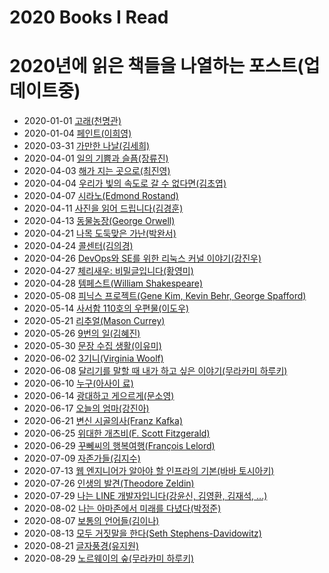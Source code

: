 # 2020 Books I Read


# 2020년에 읽은 책들을 나열하는 포스트(업데이트중)

* 2020-01-01 [고래(천명관)](http://www.kyobobook.co.kr/product/detailViewKor.laf?ejkGb=KOR&mallGb=KOR&barcode=9788982819278&orderClick=LAG&Kc=)
* 2020-01-04 [페인트(이희영)](http://www.kyobobook.co.kr/product/detailViewKor.laf?ejkGb=KOR&mallGb=KOR&barcode=9788936456894&orderClick=LAG&Kc=)
* 2020-03-31 [가만한 나날(김세희)](http://www.kyobobook.co.kr/product/detailViewKor.laf?ejkGb=KOR&mallGb=KOR&barcode=9788937439742&orderClick=LAG&Kc=)
* 2020-04-01 [일의 기쁨과 슬픔(장류진)](http://www.kyobobook.co.kr/product/detailViewKor.laf?ejkGb=KOR&mallGb=KOR&barcode=9788936438036&orderClick=LAG&Kc=)
* 2020-04-03 [해가 지는 곳으로(최진영)](http://www.kyobobook.co.kr/product/detailViewKor.laf?ejkGb=KOR&mallGb=KOR&barcode=9788937473166&orderClick=LEa&Kc=)
* 2020-04-04 [우리가 빛의 속도로 갈 수 없다면(김초엽)](http://www.kyobobook.co.kr/product/detailViewKor.laf?ejkGb=KOR&mallGb=KOR&barcode=9791190090018&orderClick=LEa&Kc=)
* 2020-04-07 [시라노(Edmond Rostand)](http://www.kyobobook.co.kr/product/detailViewKor.laf?ejkGb=KOR&mallGb=KOR&barcode=9788932909400&orderClick=LAG&Kc=)
* 2020-04-11 [사진을 읽어 드립니다(김경훈)](http://www.kyobobook.co.kr/product/detailViewKor.laf?ejkGb=KOR&mallGb=KOR&barcode=9788952798336&orderClick=LAG&Kc=)
* 2020-04-13 [동물농장(George Orwell)](http://www.kyobobook.co.kr/product/detailViewKor.laf?ejkGb=KOR&mallGb=KOR&barcode=9788937460050&orderClick=LAG&Kc=)
* 2020-04-21 [나목 도둑맞은 가난(박완서)](http://www.kyobobook.co.kr/product/detailViewKor.laf?ejkGb=KOR&mallGb=KOR&barcode=9788937420115&orderClick=LEa&Kc=)
* 2020-04-24 [콜센터(김의경)](http://www.kyobobook.co.kr/product/detailViewKor.laf?ejkGb=KOR&mallGb=KOR&barcode=9788974331290&orderClick=LAG&Kc=)
* 2020-04-26 [DevOps와 SE를 위한 리눅스 커널 이야기(강진우)](http://www.kyobobook.co.kr/product/detailViewKor.laf?ejkGb=KOR&mallGb=KOR&barcode=9788966264049&orderClick=LEa&Kc=)
* 2020-04-27 [체리새우: 비밀글입니다(황영미)](http://www.kyobobook.co.kr/product/detailViewKor.laf?ejkGb=KOR&mallGb=KOR&barcode=9788954654753&orderClick=LEa&Kc=)
* 2020-04-28 [템페스트(William Shakespeare)](http://www.kyobobook.co.kr/product/detailViewKor.laf?ejkGb=KOR&mallGb=KOR&barcode=9788954609074&orderClick=LAG&Kc=)
* 2020-05-08 [피닉스 프로젝트(Gene Kim, Kevin Behr, George Spafford)](http://www.kyobobook.co.kr/product/detailViewKor.laf?ejkGb=KOR&mallGb=KOR&barcode=9788965400752&orderClick=LAG&Kc=)
* 2020-05-14 [사서함 110호의 우편물(이도우)](http://www.kyobobook.co.kr/product/detailViewKor.laf?ejkGb=KOR&mallGb=KOR&barcode=9788952782076&orderClick=LEa&Kc=)
* 2020-05-21 [리추얼(Mason Currey)](http://www.kyobobook.co.kr/product/detailViewKor.laf?ejkGb=KOR&mallGb=KOR&barcode=9788962606317&orderClick=LAG&Kc=)
* 2020-05-26 [9번의 일(김혜진)](http://www.kyobobook.co.kr/product/detailViewKor.laf?ejkGb=KOR&mallGb=KOR&barcode=9791160403008&orderClick=LAG&Kc=)
* 2020-05-30 [문장 수집 생활(이유미)](http://www.kyobobook.co.kr/product/detailViewKor.laf?ejkGb=KOR&mallGb=KOR&barcode=9788950974435&orderClick=LAG&Kc=)
* 2020-06-02 [3기니(Virginia Woolf)](https://en.wikipedia.org/wiki/Three_Guineas)
* 2020-06-08 [달리기를 말할 때 내가 하고 싶은 이야기(무라카미 하루키)](http://www.kyobobook.co.kr/product/detailViewKor.laf?ejkGb=KOR&mallGb=KOR&barcode=9788970128337&orderClick=LAG&Kc=)
* 2020-06-10 [누구(아사이 료)](http://www.kyobobook.co.kr/product/detailViewKor.laf?ejkGb=KOR&mallGb=KOR&barcode=9788956607146&orderClick=LAG&Kc=)
* 2020-06-14 [광대하고 게으르게(문소영)](http://www.kyobobook.co.kr/product/detailViewKor.laf?ejkGb=KOR&mallGb=KOR&barcode=9788937441882&orderClick=LAG&Kc=)
* 2020-06-17 [오늘의 엄마(강진아)](http://www.kyobobook.co.kr/product/detailViewKor.laf?ejkGb=KOR&mallGb=KOR&barcode=9788937473258&orderClick=LAG&Kc=)
* 2020-06-21 [변신 시골의사(Franz Kafka)](http://minumsa.minumsa.com/book/17792/)
* 2020-06-25 [위대한 개츠비(F. Scott Fitzgerald)](http://www.kyobobook.co.kr/product/detailViewKor.laf?ejkGb=KOR&mallGb=KOR&barcode=9788937460753&orderClick=LAG&Kc=#)
* 2020-06-29 [꾸뻬씨의 행복여행(François Lelord)](http://www.kyobobook.co.kr/product/detailViewKor.laf?ejkGb=KOR&mallGb=KOR&barcode=9788995501443&orderClick=LEa&Kc=)
* 2020-07-09 [자존가들(김지수)](http://www.kyobobook.co.kr/product/detailViewKor.laf?ejkGb=KOR&mallGb=KOR&barcode=9791189385095&orderClick=LAG&Kc=)
* 2020-07-13 [웹 엔지니어가 알아야 할 인프라의 기본(바바 토시아키)](http://www.kyobobook.co.kr/product/detailViewKor.laf?ejkGb=KOR&mallGb=KOR&barcode=9788968482014&orderClick=LAG&Kc=)
* 2020-07-26 [인생의 발견(Theodore Zeldin)](http://www.kyobobook.co.kr/product/detailViewKor.laf?ejkGb=KOR&mallGb=KOR&barcode=9791160560060&orderClick=LAG&Kc=)
* 2020-07-29 [나는 LINE 개발자입니다(강윤신, 김영환, 김재석, ...)](http://www.kyobobook.co.kr/product/detailViewKor.laf?ejkGb=KOR&mallGb=KOR&barcode=9791162242162&orderClick=LEa&Kc=)
* 2020-08-02 [나는 아마존에서 미래를 다녔다(박정준)](http://www.kyobobook.co.kr/product/detailViewKor.laf?ejkGb=KOR&mallGb=KOR&barcode=9791157843183&orderClick=LEa&Kc=)
* 2020-08-07 [보통의 언어들(김이나)](http://www.kyobobook.co.kr/product/detailViewKor.laf?ejkGb=KOR&mallGb=KOR&barcode=9791190786355&orderClick=LEa&Kc=)
* 2020-08-13 [모두 거짓말을 한다(Seth Stephens-Davidowitz)](http://www.kyobobook.co.kr/product/detailViewKor.laf?ejkGb=KOR&mallGb=KOR&barcode=9791160504576&orderClick=LAG&Kc=)
* 2020-08-21 [글자풍경(유지원)](http://www.kyobobook.co.kr/product/detailViewKor.laf?ejkGb=KOR&mallGb=KOR&barcode=9788932473956&orderClick=LAG&Kc=)
* 2020-08-29 [노르웨이의 숲(무라카미 하루키)](http://www.kyobobook.co.kr/product/detailViewKor.laf?ejkGb=KOR&mallGb=KOR&barcode=9788937434488&orderClick=LEa&Kc=)


